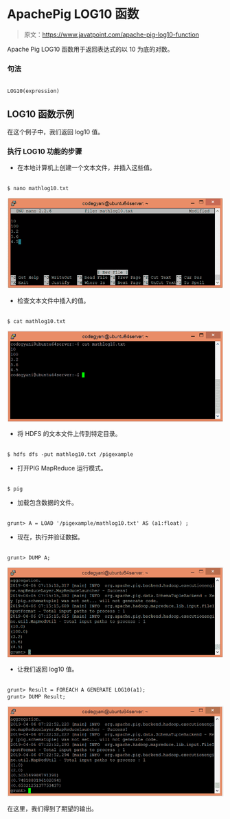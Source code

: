 # ApachePig LOG10 函数

> 原文：<https://www.javatpoint.com/apache-pig-log10-function>

Apache Pig LOG10 函数用于返回表达式的以 10 为底的对数。

### 句法

```

LOG10(expression)

```

## LOG10 函数示例

在这个例子中，我们返回 log10 值。

### 执行 LOG10 功能的步骤

*   在本地计算机上创建一个文本文件，并插入这些值。

```

$ nano mathlog10.txt

```

![Apache Pig LOG10 Function](img/df1f24129149fa583ec9524012678c61.png)

*   检查文本文件中插入的值。

```

$ cat mathlog10.txt

```

![Apache Pig LOG10 Function](img/3201d4e386cff68d887828d9d62369cf.png)

*   将 HDFS 的文本文件上传到特定目录。

```

$ hdfs dfs -put mathlog10.txt /pigexample

```

*   打开PIG MapReduce 运行模式。

```

$ pig

```

*   加载包含数据的文件。

```

grunt> A = LOAD '/pigexample/mathlog10.txt' AS (a1:float) ;

```

*   现在，执行并验证数据。

```

grunt> DUMP A;

```

![Apache Pig LOG10 Function](img/55973a9cb04fcac0cdc5afe39d28bbf1.png)

*   让我们返回 log10 值。

```

grunt> Result = FOREACH A GENERATE LOG10(a1);
grunt> DUMP Result;

```

![Apache Pig LOG10 Function](img/3f9c963d9926fd6ff79380c7a33ec51c.png)

在这里，我们得到了期望的输出。
